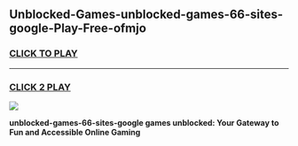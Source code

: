 
## Unblocked-Games-unblocked-games-66-sites-google-Play-Free-ofmjo
<h3>
<a href="https://premium76.site?title=unblocked-games-66-sites-google&ref=10A">CLICK TO PLAY</a></h3>
<hr>

<h3>
<a href="https://premium76.site?title=unblocked-games-66-sites-google&ref=10A">CLICK 2 PLAY</a>
  
</h3>

<a href="https://premium76.site?title=unblocked-games-66-sites-google&ref=10A"><img src="https://clearcache.store/games.png"></a>


**unblocked-games-66-sites-google games unblocked: Your Gateway to Fun and Accessible Online Gaming**
